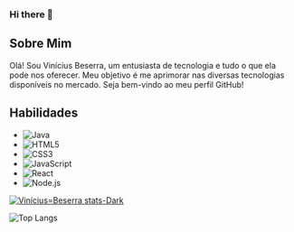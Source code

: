 ### Hi there 👋

## Sobre Mim

Olá! Sou Vinícius Beserra, um entusiasta de tecnologia e tudo o que ela pode nos oferecer. Meu objetivo é me aprimorar nas diversas tecnologias disponíveis no mercado. Seja bem-vindo ao meu perfil GitHub!

## Habilidades
- ![Java](https://img.shields.io/badge/Java-007396?logo=java&logoColor=white&style=flat)
- ![HTML5](https://img.shields.io/badge/HTML5-E34F26?logo=html5&logoColor=white&style=flat)
- ![CSS3](https://img.shields.io/badge/CSS3-1572B6?logo=css3&logoColor=white&style=flat)
- ![JavaScript](https://img.shields.io/badge/JavaScript-F7DF1E?logo=javascript&logoColor=black&style=flat)
- ![React](https://img.shields.io/badge/React-61DAFB?logo=react&logoColor=white&style=flat)
- ![Node.js](https://img.shields.io/badge/Node.js-339933?logo=node.js&logoColor=white&style=flat)

[![Vinícius=Beserra stats-Dark](https://github-readme-stats.vercel.app/api?username=ViniciusBeserraA&show_icons=true&theme=dark#gh-dark-mode-only)](https://github.com/anuraghazra/github-readme-stats#gh-dark-mode-only)

 ![Top Langs](https://github-readme-stats.vercel.app/api/top-langs/?username=ViniciusBeserraA&layout=compact&theme=dark#gh-dark-mode-only)



